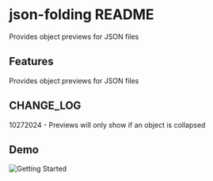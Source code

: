 # json-folding README

Provides object previews for JSON files

## Features

Provides object previews for JSON files

## CHANGE_LOG
10272024 - Previews will only show if an object is collapsed

## Demo
![Getting Started](https://i.ibb.co/Y8mf5wJ/json-object-preview-demo.gif)


